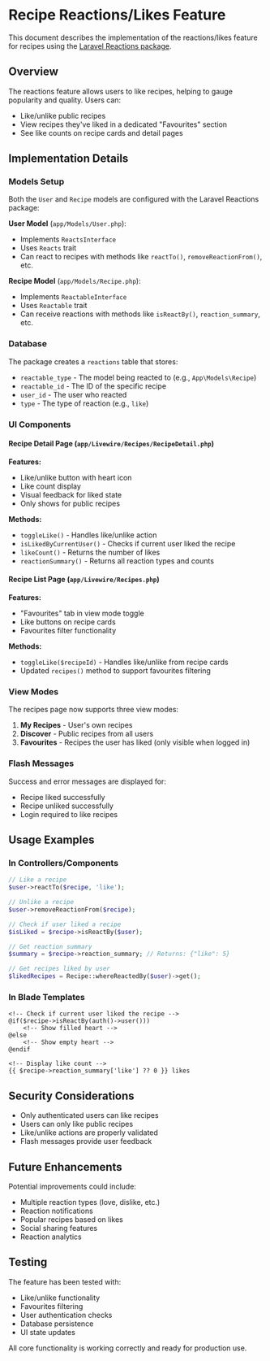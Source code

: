 # Recipe Reactions/Likes Feature

This document describes the implementation of the reactions/likes feature for recipes using the [Laravel Reactions package](https://github.com/qirolab/laravel-reactions).

## Overview

The reactions feature allows users to like recipes, helping to gauge popularity and quality. Users can:
- Like/unlike public recipes
- View recipes they've liked in a dedicated "Favourites" section
- See like counts on recipe cards and detail pages

## Implementation Details

### Models Setup

Both the `User` and `Recipe` models are configured with the Laravel Reactions package:

**User Model** (`app/Models/User.php`):
- Implements `ReactsInterface`
- Uses `Reacts` trait
- Can react to recipes with methods like `reactTo()`, `removeReactionFrom()`, etc.

**Recipe Model** (`app/Models/Recipe.php`):
- Implements `ReactableInterface`
- Uses `Reactable` trait
- Can receive reactions with methods like `isReactBy()`, `reaction_summary`, etc.

### Database

The package creates a `reactions` table that stores:
- `reactable_type` - The model being reacted to (e.g., `App\Models\Recipe`)
- `reactable_id` - The ID of the specific recipe
- `user_id` - The user who reacted
- `type` - The type of reaction (e.g., `like`)

### UI Components

#### Recipe Detail Page (`app/Livewire/Recipes/RecipeDetail.php`)

**Features:**
- Like/unlike button with heart icon
- Like count display
- Visual feedback for liked state
- Only shows for public recipes

**Methods:**
- `toggleLike()` - Handles like/unlike action
- `isLikedByCurrentUser()` - Checks if current user liked the recipe
- `likeCount()` - Returns the number of likes
- `reactionSummary()` - Returns all reaction types and counts

#### Recipe List Page (`app/Livewire/Recipes.php`)

**Features:**
- "Favourites" tab in view mode toggle
- Like buttons on recipe cards
- Favourites filter functionality

**Methods:**
- `toggleLike($recipeId)` - Handles like/unlike from recipe cards
- Updated `recipes()` method to support favourites filtering

### View Modes

The recipes page now supports three view modes:

1. **My Recipes** - User's own recipes
2. **Discover** - Public recipes from all users
3. **Favourites** - Recipes the user has liked (only visible when logged in)

### Flash Messages

Success and error messages are displayed for:
- Recipe liked successfully
- Recipe unliked successfully
- Login required to like recipes

## Usage Examples

### In Controllers/Components

```php
// Like a recipe
$user->reactTo($recipe, 'like');

// Unlike a recipe
$user->removeReactionFrom($recipe);

// Check if user liked a recipe
$isLiked = $recipe->isReactBy($user);

// Get reaction summary
$summary = $recipe->reaction_summary; // Returns: {"like": 5}

// Get recipes liked by user
$likedRecipes = Recipe::whereReactedBy($user)->get();
```

### In Blade Templates

```blade
<!-- Check if current user liked the recipe -->
@if($recipe->isReactBy(auth()->user()))
    <!-- Show filled heart -->
@else
    <!-- Show empty heart -->
@endif

<!-- Display like count -->
{{ $recipe->reaction_summary['like'] ?? 0 }} likes
```

## Security Considerations

- Only authenticated users can like recipes
- Users can only like public recipes
- Like/unlike actions are properly validated
- Flash messages provide user feedback

## Future Enhancements

Potential improvements could include:
- Multiple reaction types (love, dislike, etc.)
- Reaction notifications
- Popular recipes based on likes
- Social sharing features
- Reaction analytics

## Testing

The feature has been tested with:
- Like/unlike functionality
- Favourites filtering
- User authentication checks
- Database persistence
- UI state updates

All core functionality is working correctly and ready for production use.
